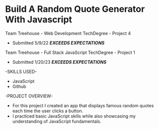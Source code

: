 # Build A Random Quote Generator With Javascript
Team Treehouse - Web Development TechDegree - Project 4
  - Submitted 5/9/22 ***EXCEEDS EXPECTATIONS***

Team Treehouse - Full Stack JavaScript TechDegree - Project 1
  - Submitted 1/20/23 ***EXCEEDS EXPECTATIONS***

-SKILLS USED-
* JavaScript
* Github

-PROJECT OVERVIEW-
* For this project I created an app that displays famous random quotes each time the user clicks a button.
* I practiced basic JavaScript skills while also showcasing my understanding of JavaScript fundamentals.
